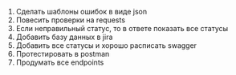1. Сделать шаблоны ошибок в виде json
2. Повесить проверки на requests
3. Если неправильный статус, то в ответе показать все статусы
4. Добавить базу данных в jira 
5. Добавить все статусы и хорошо расписать swagger 
6. Протестировать в postman 
7. Продумать все endpoints